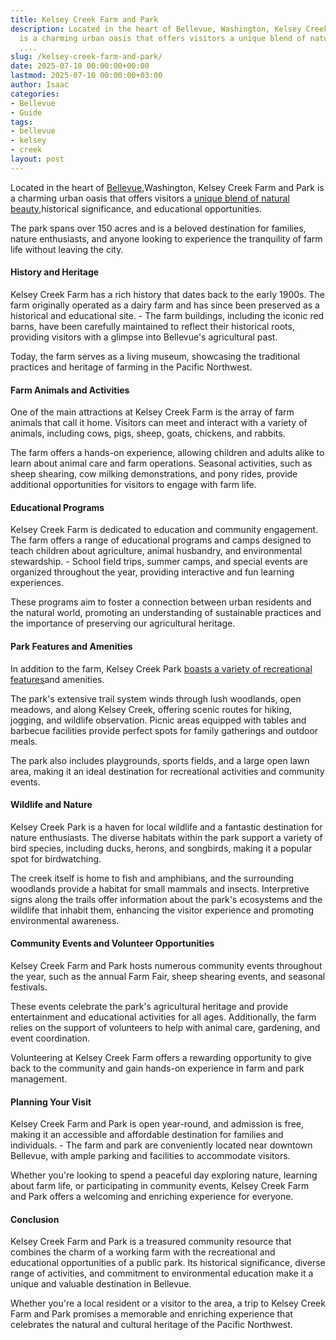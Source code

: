 ```yaml
---
title: Kelsey Creek Farm and Park
description: Located in the heart of Bellevue, Washington, Kelsey Creek Farm and Park
  is a charming urban oasis that offers visitors a unique blend of natural beauty
  ,...
slug: /kelsey-creek-farm-and-park/
date: 2025-07-10 00:00:00+00:00
lastmod: 2025-07-10 00:00:00+03:00
author: Isaac
categories:
- Bellevue
- Guide
tags:
- bellevue
- kelsey
- creek
layout: post
---
```

Located in the heart of [Bellevue](https://pestpolicy.com/mount-rainier-national-park/),Washington, Kelsey Creek Farm and Park is a charming urban oasis that offers visitors a [unique blend of natural beauty](https://bellevuewa.gov/city-government/departments/parks/community-centers/kelsey-creek-farm),historical significance, and educational opportunities.

The park spans over 150 acres and is a beloved destination for families, nature enthusiasts, and anyone looking to experience the tranquility of farm life without leaving the city.

####  History and Heritage

Kelsey Creek Farm has a rich history that dates back to the early 1900s. The farm originally operated as a dairy farm and has since been preserved as a historical and educational site. - The farm buildings, including the iconic red barns, have been carefully maintained to reflect their historical roots, providing visitors with a glimpse into Bellevue's agricultural past.

Today, the farm serves as a living museum, showcasing the traditional practices and heritage of farming in the Pacific Northwest.

####  Farm Animals and Activities

One of the main attractions at Kelsey Creek Farm is the array of farm animals that call it home. Visitors can meet and interact with a variety of animals, including cows, pigs, sheep, goats, chickens, and rabbits.

The farm offers a hands-on experience, allowing children and adults alike to learn about animal care and farm operations. Seasonal activities, such as sheep shearing, cow milking demonstrations, and pony rides, provide additional opportunities for visitors to engage with farm life.

####  Educational Programs

Kelsey Creek Farm is dedicated to education and community engagement. The farm offers a range of educational programs and camps designed to teach children about agriculture, animal husbandry, and environmental stewardship. - School field trips, summer camps, and special events are organized throughout the year, providing interactive and fun learning experiences.

These programs aim to foster a connection between urban residents and the natural world, promoting an understanding of sustainable practices and the importance of preserving our agricultural heritage.

####  Park Features and Amenities

In addition to the farm, Kelsey Creek Park [boasts a variety of recreational features](https://bellevuewa.gov/city-government/departments/parks/parks-and-trails/nature-trails/kelsey-creek-park-nature-trails)and amenities.

The park's extensive trail system winds through lush woodlands, open meadows, and along Kelsey Creek, offering scenic routes for hiking, jogging, and wildlife observation. Picnic areas equipped with tables and barbecue facilities provide perfect spots for family gatherings and outdoor meals.

The park also includes playgrounds, sports fields, and a large open lawn area, making it an ideal destination for recreational activities and community events.

####  Wildlife and Nature

Kelsey Creek Park is a haven for local wildlife and a fantastic destination for nature enthusiasts. The diverse habitats within the park support a variety of bird species, including ducks, herons, and songbirds, making it a popular spot for birdwatching.

The creek itself is home to fish and amphibians, and the surrounding woodlands provide a habitat for small mammals and insects. Interpretive signs along the trails offer information about the park's ecosystems and the wildlife that inhabit them, enhancing the visitor experience and promoting environmental awareness.

####  Community Events and Volunteer Opportunities

Kelsey Creek Farm and Park hosts numerous community events throughout the year, such as the annual Farm Fair, sheep shearing events, and seasonal festivals.

These events celebrate the park's agricultural heritage and provide entertainment and educational activities for all ages. Additionally, the farm relies on the support of volunteers to help with animal care, gardening, and event coordination.

Volunteering at Kelsey Creek Farm offers a rewarding opportunity to give back to the community and gain hands-on experience in farm and park management.

####  Planning Your Visit

Kelsey Creek Farm and Park is open year-round, and admission is free, making it an accessible and affordable destination for families and individuals. - The farm and park are conveniently located near downtown Bellevue, with ample parking and facilities to accommodate visitors.

Whether you're looking to spend a peaceful day exploring nature, learning about farm life, or participating in community events, Kelsey Creek Farm and Park offers a welcoming and enriching experience for everyone.

####  Conclusion

Kelsey Creek Farm and Park is a treasured community resource that combines the charm of a working farm with the recreational and educational opportunities of a public park. Its historical significance, diverse range of activities, and commitment to environmental education make it a unique and valuable destination in Bellevue.

Whether you're a local resident or a visitor to the area, a trip to Kelsey Creek Farm and Park promises a memorable and enriching experience that celebrates the natural and cultural heritage of the Pacific Northwest.